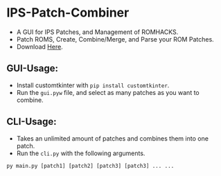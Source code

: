 # IPS-Patch-Combiner
- A GUI for IPS Patches, and Management of ROMHACKS.
- Patch ROMS, Create, Combine/Merge, and Parse your ROM Patches.
- Download [Here](https://github.com/Minecraft-3DS-Community/IPS-Patch-Tool/releases/download/v1.0/IPS-Patch-Tool.exe).

## GUI-Usage:
- Install customtkinter with `pip install customtkinter`.
- Run the `gui.pyw` file, and select as many patches as you want to combine.

## CLI-Usage:
- Takes an unlimited amount of patches and combines them into one patch.
- Run the `cli.py` with the following arguments.
```
py main.py [patch1] [patch2] [patch3] [patch3] ... ...
```
